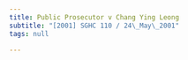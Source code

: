 ```yaml
---
title: Public Prosecutor v Chang Ying Leong
subtitle: "[2001] SGHC 110 / 24\_May\_2001"
tags: null

---
```


